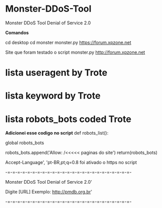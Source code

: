 # Monster-DDoS-Tool
Monster DDoS Tool Denial of Service 2.0

**Comandos**

cd desktop
cd monster 
monster.py https://forum.xpzone.net

Site que foram testado o script monster.py
http://forum.xpzone.net

# lista useragent by Trote
# lista keyword by Trote
# lista robots_bots coded Trote

**Adicionei esse codigo no script**
def robots_list():
	
  global robots_bots
	
  robots_bots.append('Allow: /<<<<< paginas do site')
return(robots_bots)

Accept-Language', 'pt-BR,pt;q=0.8
foi ativado o https no script

-=-=-=-=-=-=-=-=-=-=-=-=-=-=-=-=-=-=-=-=-=-=-=-=-=-

  Monster DDoS Tool Denial of Service 2.0'
	
  Digite [URL] Exemplo: http://pmdb.org.br'
	
-=-=-=-=-=-=-=-=-=-=-=-=-=-=-=-=-=-=-=-=-=-=-=-=-=-
